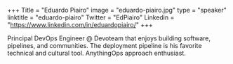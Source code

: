 +++
Title = "Eduardo Piairo"
image = "eduardo-piairo.jpg"
type = "speaker"
linktitle = "eduardo-piairo"
Twitter = "EdPiairo"
Linkedin = "https://www.linkedin.com/in/eduardopiairo/"
+++
<link href="/events/2023-caceres/main.css" rel="stylesheet">
<script src="/events/2023-caceres/main.js"></script>

Principal DevOps Engineer @ Devoteam that enjoys building software, pipelines, and communities. The deployment pipeline is his favorite technical and cultural tool. AnythingOps approach enthusiast.
